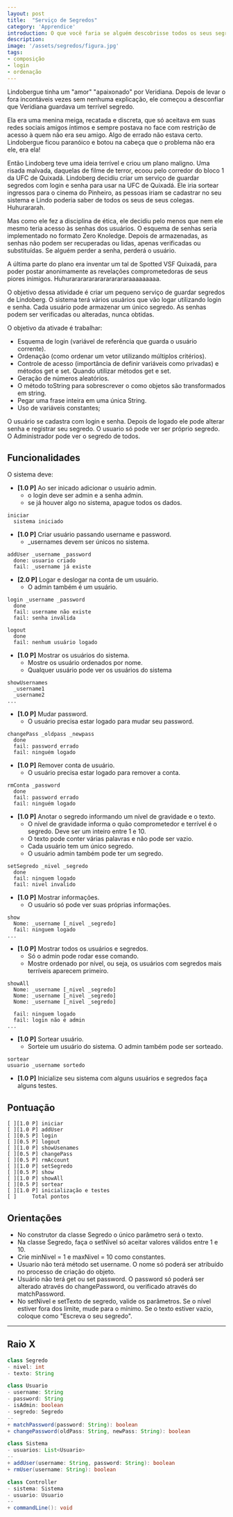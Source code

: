 ```yaml
---
layout: post
title:  "Serviço de Segredos"
category: 'Apprendice'
introduction: O que você faria se alguém descobrisse todos os seus segredos e usasse isso pra conseguir vantagens de você. Pobre Veridiana, caiu no plano maligno de Lindoberg. O final dessa história, você decide.
description: 
image: '/assets/segredos/figura.jpg'
tags:
- composição
- login
- ordenação
---
```


Lindobergue tinha um "amor" "apaixonado" por Veridiana. Depois de levar o fora incontáveis vezes sem nenhuma explicação, ele começou a desconfiar que Veridiana guardava um terrível segredo.

Ela era uma menina meiga, recatada e discreta, que só aceitava em suas redes sociais amigos íntimos e sempre postava no face com restrição de acesso à quem não era seu amigo. Algo de errado não estava certo. Lindobergue ficou paranóico e botou na cabeça que o problema não era ele, era ela!

Então Lindoberg teve uma ideia terrível e criou um plano maligno. Uma risada malvada, daquelas de filme de terror,  ecoou pelo corredor do bloco 1 da UFC de Quixadá. Lindoberg decidiu criar um serviço de guardar segredos com login e senha para usar na UFC de Quixadá. Ele iria sortear ingressos para o cinema do Pinheiro, as pessoas iriam se cadastrar no seu sistema e Lindo poderia saber de todos os seus de seus colegas. Huhurararah.

Mas como ele fez a disciplina de ética, ele decidiu pelo menos que nem ele mesmo teria acesso às senhas dos usuários. O esquema de senhas seria implementado no formato Zero Knoledge. Depois de armazenadas, as senhas não podem ser recuperadas ou lidas, apenas verificadas ou substituídas. Se alguém perder a senha, perderá o usuário.

A última parte do plano era inventar um tal de Spotted VSF Quixadá, para poder postar anonimamente as revelações comprometedoras de seus piores inimigos. Huhurararararararararararaaaaaaaaa.

O objetivo dessa atividade é criar um pequeno serviço de guardar segredos de Lindoberg. O sistema terá vários usuários que vão logar utilizando login e senha. Cada usuário pode armazenar um único segredo. As senhas podem ser verificadas ou alteradas, nunca obtidas.

O objetivo da ativade é trabalhar:

- Esquema de login (variável de referência que guarda o usuário corrente).
- Ordenação (como ordenar um vetor utilizando múltiplos critérios).
- Controle de acesso (importância de definir variáveis como privadas) e métodos get e set. Quando utilizar métodos get e set.
- Geração de números aleatórios.
- O método toString para sobrescrever o como objetos são transformados em string.
- Pegar uma frase inteira em uma única String.
- Uso de variáveis constantes;

O usuário se cadastra com login e senha. Depois de logado ele pode alterar senha e registrar seu segredo. O usuario só pode ver ser próprio segredo. O Administrador pode ver o segredo de todos.

## Funcionalidades
O sistema deve:

- **[1.0 P]** Ao ser inicado adicionar o usuário admin.
    - o login deve ser admin e a senha admin.
    - se já houver algo no sistema, apague todos os dados.

```
iniciar
  sistema iniciado
```

- **[1.0 P]** Criar usuário passando username e password.
    - _usernames devem ser únicos no sistema.

```
addUser _username _password
  done: usuario criado
  fail: _username já existe
```

- **[2.0 P]** Logar e deslogar na conta de um usuário.
    - O admin também é um usuário.

```
login _username _password
  done
  fail: username não existe
  fail: senha inválida

logout
  done
  fail: nenhum usuário logado
```

- **[1.0 P]** Mostrar os usuários do sistema.
    - Mostre os usuário ordenados por nome.
    - Qualquer usuário pode ver os usuários do sistema

```
showUsernames
  _username1
  _username2
...
```


- **[1.0 P]** Mudar password.
    - O usuário precisa estar logado para mudar seu password.

```
changePass _oldpass _newpass
  done
  fail: password errado
  fail: ninguém logado
```


- **[1.0 P]** Remover conta de usuário.
    - O usuário precisa estar logado para remover a conta.

```
rmConta _password
  done
  fail: password errado
  fail: ninguém logado
```


- **[1.0 P]** Anotar o segredo informando um nível de gravidade e o texto.
    - O nível de gravidade informa o quão comprometedor e terrível é o segredo. Deve ser um inteiro entre 1 e 10.
    - O texto pode conter várias palavras e não pode ser vazio.
    - Cada usuário tem um único segredo.
    - O usuário admin também pode ter um segredo.

```
setSegredo _nivel _segredo
  done
  fail: ninguem logado
  fail: nivel invalido
```


- **[1.0 P]** Mostrar informações.
    - O usuário só pode ver suas próprias informações.

```
show
  Nome: _username [_nivel _segredo]
  fail: ninguem logado
...
```


- **[1.0 P]** Mostrar todos os usuários e segredos.
    - Só o admin pode rodar esse comando.
    - Mostre ordenado por nível, ou seja, os usuários com
    segredos mais terríveis aparecem primeiro.

```
showAll
  Nome: _username [_nivel _segredo]
  Nome: _username [_nivel _segredo]
  Nome: _username [_nivel _segredo]
  
  fail: ninguem logado
  fail: login não é admin
...
```

- **[1.0 P]** Sortear usuário.
    - Sorteie um usuário do sistema. O admin também pode ser sorteado.

```
sortear
usuario _username sortedo
```


- **[1.0 P]** Inicialize seu sistema com alguns usuários e segredos faça alguns testes.



## Pontuação

```
[ ][1.0 P] iniciar
[ ][1.0 P] addUser
[ ][0.5 P] login
[ ][0.5 P] logout
[ ][1.0 P] showUsenames
[ ][0.5 P] changePass
[ ][0.5 P] rmAccount
[ ][1.0 P] setSegredo
[ ][0.5 P] show
[ ][1.0 P] showAll
[ ][0.5 P] sortear
[ ][1.0 P] inicialização e testes
[ ]     Total pontos
```

## Orientações

- No construtor da classe Segredo o único parâmetro será o texto.
- Na classe Segredo, faça o setNivel só aceitar valores válidos entre 1 e 10.
- Crie minNivel = 1 e maxNivel = 10 como constantes.
- Usuario não terá método set username. O nome só poderá ser atribuído no processo de criação do objeto.
- Usuário não terá get ou set password. O password só poderá ser alterado através do changePassword, ou verificado através do matchPassword.
- No setNivel e setTexto de segredo, valide os parâmetros. Se o nível estiver fora dos limite, mude para o mínimo. Se o texto estiver vazio, coloque como "Escreva o seu segredo".

---
## Raio X

````java
class Segredo
- nivel: int
- texto: String

class Usuario
- username: String
- password: String
- isAdmin: boolean
- segredo: Segredo
--
+ matchPassword(password: String): boolean
+ changePassword(oldPass: String, newPass: String): boolean

class Sistema
- usuarios: List<Usuario>
--
+ addUser(username: String, password: String): boolean
+ rmUser(username: String): boolean

class Controller
- sistema: Sistema
- usuario: Usuario
--
+ commandLine(): void

````
